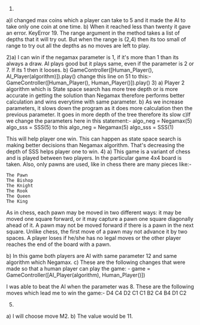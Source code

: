 1)
a)I changed max coins which a player can take to 5 and it made the AI to take only one coin at one time.
b) When it reached less than twenty it gave an error. KeyError 19. The range argument in the method takes a list of depths that it will try out. But when the range is (2,4) then its too small of range to try out all the depths as no moves are left to play.

2)a) I can win if the negamax parameter is 1, if it's more than 1 than its always a draw. AI plays good but it plays same, even if the parameter is 2 or 7. If its 1 then it looses.
b) GameController([Human_Player(), AI_Player(algorithm)]).play() change this line on 51 to this:-
   GameController([Human_Player(), Human_Player()]).play()
3)
a) Player 2 algorithm which is State space search has more tree depth or is more accurate in getting the solution than Negamax therefore performs better calculation and wins everytime with same parameter.
b) As we increase parameters, it slows down the program as it does more calculation then the previous parameter. It goes in more depth of the tree therefore its slow
c)If we change the parameters here in this statement:-
    algo_neg = Negamax(5)
    algo_sss = SSS(5)
  to this 
    algo_neg = Negamax(5)
    algo_sss = SSS(1)
  
  This will help player one win. This can happen as state space search is making better decisions than Negamax algorithm. That's decreasing the depth of SSS helps           player one to win.
4)
a) This game is a variant of chess and is played between two players. In the particular game 4x4 board is taken. Also, only pawns are used, like in chess there are many pieces like:-

    The Pawn
    The Bishop
    The Knight
    The Rook
    The Queen
    The King
As in chess, each pawn may be moved in two different ways: it may be moved one square forward, or it may capture a pawn one square diagonally ahead of it. A pawn may not be moved forward if there is a pawn in the next square. Unlike chess, the first move of a pawn may not advance it by two spaces. A player loses if he/she has no legal moves or the other player reaches the end of the board with a pawn. 

b) In this game both players are AI with same parameter 12 and same algorithm which Negamax.
c) These are the following changes that were made so that a human player can play the game: -
             game = GameController([AI_Player(algorithm), 
             Human_Player()])

I was able to beat the AI when the parameter was 8. These are the following moves which lead me to win the game:-
D4 C4
D2 C1
C1 B2
C4 B4
D1 C2

5)
a) I will choose move M2. 
b) The value would be 11.
